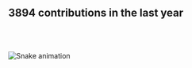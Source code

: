 ## 3894 contributions in the last year
</br>
  
</br>

<div> 
 
  ![Snake animation](https://github.com/eagrundy/eagrundy/blob/output/github-contribution-grid-snake.svg)
 
</div>
